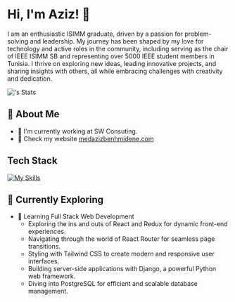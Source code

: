 # Hi, I'm Aziz! 👋

I am an enthusiastic ISIMM graduate, driven by a passion for problem-solving and leadership. My journey has been shaped by my love for technology and active roles in the community, including serving as the chair of IEEE ISIMM SB and representing over 5000 IEEE student members in Tunisia. I thrive on exploring new ideas, leading innovative projects, and sharing insights with others, all while embracing challenges with creativity and dedication.

![<Zouno23>'s Stats]((https://github-readme-streak-stats.herokuapp.com/?user=zouno23))

## 🚀 About Me

- 🔭 I'm currently working at SW Consuting.
- 📝 Check my website [medazizbenhmidene.com](https://medzizbenhmidene.com)


## Tech Stack
[![My Skills](https://skillicons.dev/icons?i=js,html,css,wasm)](https://skillicons.dev)

## 🌱 Currently Exploring

- 🚀 Learning Full Stack Web Development
  - Exploring the ins and outs of React and Redux for dynamic front-end experiences.
  - Navigating through the world of React Router for seamless page transitions.
  - Styling with Tailwind CSS to create modern and responsive user interfaces.
  - Building server-side applications with Django, a powerful Python web framework.
  - Diving into PostgreSQL for efficient and scalable database management.





<!--

Here are some ideas to get you started:

- 🔭 I’m currently working on ...
- 🌱 I’m currently learning ...
- 👯 I’m looking to collaborate on ...
- 🤔 I’m looking for help with ...
- 💬 Ask me about ...
- 📫 How to reach me: ...
- 😄 Pronouns: ...
- ⚡ Fun fact: ...
-->
